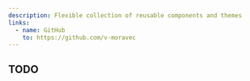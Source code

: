 ```yaml
---
description: Flexible collection of reusable components and themes
links:
  - name: GitHub
    to: https://github.com/v-moravec
---
```


## TODO
